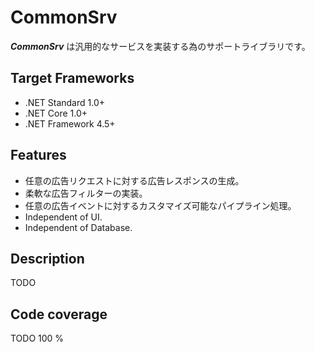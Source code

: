 ﻿# CommonSrv
***CommonSrv*** は汎用的なサービスを実装する為のサポートライブラリです。

## Target Frameworks
- .NET Standard 1.0+
- .NET Core 1.0+
- .NET Framework 4.5+

## Features
- 任意の広告リクエストに対する広告レスポンスの生成。
- 柔軟な広告フィルターの実装。
- 任意の広告イベントに対するカスタマイズ可能なパイプライン処理。
- Independent of UI.
- Independent of Database.

## Description
TODO

## Code coverage
TODO 100 %
